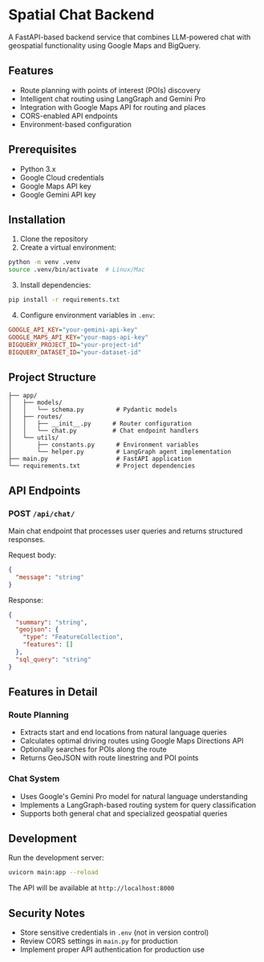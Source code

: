 # Spatial Chat Backend

A FastAPI-based backend service that combines LLM-powered chat with geospatial functionality using Google Maps and BigQuery.

## Features

- Route planning with points of interest (POIs) discovery
- Intelligent chat routing using LangGraph and Gemini Pro
- Integration with Google Maps API for routing and places
- CORS-enabled API endpoints
- Environment-based configuration

## Prerequisites

- Python 3.x
- Google Cloud credentials
- Google Maps API key
- Google Gemini API key

## Installation

1. Clone the repository
2. Create a virtual environment:

```sh
python -m venv .venv
source .venv/bin/activate  # Linux/Mac
```

3. Install dependencies:

```sh
pip install -r requirements.txt
```

4. Configure environment variables in `.env`:

```ini
GOOGLE_API_KEY="your-gemini-api-key"
GOOGLE_MAPS_API_KEY="your-maps-api-key"
BIGQUERY_PROJECT_ID="your-project-id"
BIGQUERY_DATASET_ID="your-dataset-id"
```

## Project Structure

```
├── app/
│   ├── models/
│   │   └── schema.py         # Pydantic models
│   ├── routes/
│   │   ├── __init__.py      # Router configuration
│   │   └── chat.py          # Chat endpoint handlers
│   └── utils/
│       ├── constants.py      # Environment variables
│       └── helper.py         # LangGraph agent implementation
├── main.py                   # FastAPI application
└── requirements.txt          # Project dependencies
```

## API Endpoints

### POST `/api/chat/`

Main chat endpoint that processes user queries and returns structured responses.

Request body:

```json
{
  "message": "string"
}
```

Response:

```json
{
  "summary": "string",
  "geojson": {
    "type": "FeatureCollection",
    "features": []
  },
  "sql_query": "string"
}
```

## Features in Detail

### Route Planning

- Extracts start and end locations from natural language queries
- Calculates optimal driving routes using Google Maps Directions API
- Optionally searches for POIs along the route
- Returns GeoJSON with route linestring and POI points

### Chat System

- Uses Google's Gemini Pro model for natural language understanding
- Implements a LangGraph-based routing system for query classification
- Supports both general chat and specialized geospatial queries

## Development

Run the development server:

```sh
uvicorn main:app --reload
```

The API will be available at `http://localhost:8000`

## Security Notes

- Store sensitive credentials in `.env` (not in version control)
- Review CORS settings in `main.py` for production
- Implement proper API authentication for production use
